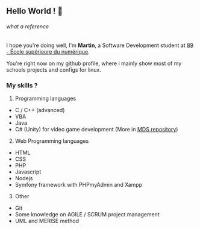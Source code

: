 ## Hello World ! 👋 
###### what a reference

I hope you're doing well,
I'm **Martin**, a Software Development student at [89 - École supérieure du numérique](https://www.ecole-89.com/).

You're right now on my github profile, where i mainly show most of my schools projects and configs for linux.

### My skills ?

1. Programming languages
  - C / C++ (advanced)
  - VBA
  - Java
  - C# (Unity) for video game development (More in [MDS repository](https://github.com/BlueBerryBB9/MedievalDeliverySimulator))

2. Web Programming languages
  - HTML
  - CSS
  - PHP
  - Javascript
  - Nodejs
  - Symfony framework with PHPmyAdmin and Xampp

3. Other
  - Git
  - Some knowledge on AGILE / SCRUM project management
  - UML and MERISE method
<!--
**BlueBerryBB9/BlueBerryBB9** is a ✨ _special_ ✨ repository because its `README.md` (this file) appears on your GitHub profile.

Here are some ideas to get you started:

- 🔭 I’m currently working on ...
- 🌱 I’m currently learning ...
- 👯 I’m looking to collaborate on ...
- 🤔 I’m looking for help with ...
- 💬 Ask me about ...
- 📫 How to reach me: ...
- 😄 Pronouns: ...
- ⚡ Fun fact: ...
-->
